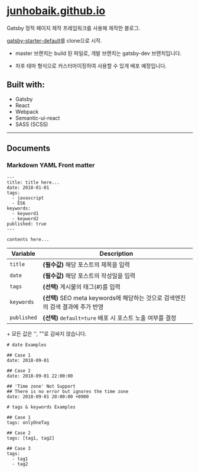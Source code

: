 # [junhobaik.github.io](https://junhobaik.github.io/)

Gatsby 정적 페이지 제작 프레임워크를 사용해 제작한 블로그.

[gatsby-starter-default](http://gatsbyjs.github.io/gatsby-starter-default/)를 clone으로 시작.

- master 브랜치는 build 된 파일로, 개발 브랜치는 gatsby-dev 브랜치입니다.

- 차후 테마 형식으로 커스터마이징하여 사용할 수 있게 배포 예정입니다.


## Built with:

- Gatsby
- React
- Webpack
- Semantic-ui-react
- SASS (SCSS)

---

## Documents

### Markdown YAML Front matter

```
---
title: title here...
date: 2018-01-01
tags:
  - javascript
  - ES6
keywords:
  - keyword1
  - keyword2
published: true
---

contents here...
```

| Variable | Description                              |
|----------|------------------------------------------|
| `title`  | **(필수값)** 해당 포스트의 제목을 입력   |
| `date`   | **(필수값)** 해당 포스트의 작성일을 입력 |
| `tags `  | **(선택)** 게시물의 태그(#)를 입력 |
| `keywords `  | **(선택)** SEO meta keywords에 해당하는 것으로 검색엔진의 검색 결과에 추가 반영 |
| `published` | **(선택)** `default=ture` 배포 시 포스트 노출 여부를 결정 |

\+ 모든 값은 '', ""로 감싸지 않습니다.

```
# date Examples

## Case 1
date: 2018-09-01

## Case 2
date: 2018-09-01 22:00:00

## 'Time zone' Not Support
## There is no error but ignores the time zone
date: 2018-09-01 20:00:00 +0900
```


```
# tags & keywords Examples

## Case 1
tags: onlyOneTag

## Case 2
tags: [tag1, tag2]

## Case 3
tags:
  - tag1
  - tag2
```
